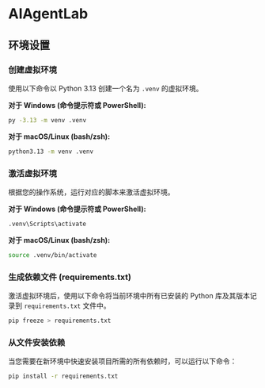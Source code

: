 # AIAgentLab

## 环境设置

### 创建虚拟环境

使用以下命令以 Python 3.13 创建一个名为 `.venv` 的虚拟环境。

**对于 Windows (命令提示符或 PowerShell):**

```bash
py -3.13 -m venv .venv
```

**对于 macOS/Linux (bash/zsh):**

```bash
python3.13 -m venv .venv
```

### 激活虚拟环境

根据您的操作系统，运行对应的脚本来激活虚拟环境。

**对于 Windows (命令提示符或 PowerShell):**

```bash
.venv\Scripts\activate
```

**对于 macOS/Linux (bash/zsh):**

```bash
source .venv/bin/activate
```

### 生成依赖文件 (requirements.txt)

激活虚拟环境后，使用以下命令将当前环境中所有已安装的 Python 库及其版本记录到 `requirements.txt` 文件中。

```bash
pip freeze > requirements.txt
```

### 从文件安装依赖

当您需要在新环境中快速安装项目所需的所有依赖时，可以运行以下命令：

```bash
pip install -r requirements.txt
```